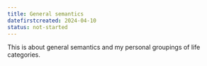 ```yaml
---
title: General semantics
datefirstcreated: 2024-04-10
status: not-started
---
```


This is about general semantics and my personal groupings of life categories.